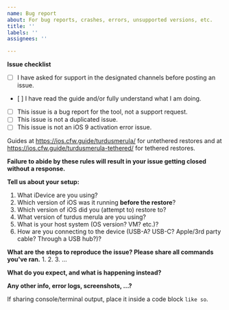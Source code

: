```yaml
---
name: Bug report
about: For bug reports, crashes, errors, unsupported versions, etc.
title: ''
labels: ''
assignees: ''

---
```


**Issue checklist**
- [ ] I have asked for support in the designated channels before posting an issue.
- [ ] I have read the guide and/or fully understand what I am doing.
- [ ] This issue is a bug report for the tool, not a support request.
- [ ] This issue is not a duplicated issue.
- [ ] This issue is not an iOS 9 activation error issue.

Guides at https://ios.cfw.guide/turdusmerula/ for untethered restores and at https://ios.cfw.guide/turdusmerula-tethered/ for tethered restores.

**Failure to abide by these rules will result in your issue getting closed without a response.**

**Tell us about your setup:**
1. What iDevice are you using?
2. Which version of iOS was it running **before the restore**?
3. Which version of iOS did you (attempt to) restore to?
4. What version of turdus merula are you using?
5. What is your host system (OS version? VM? etc.)?
6. How are you connecting to the device (USB-A? USB-C? Apple/3rd party cable? Through a USB hub?)?

**What are the steps to reproduce the issue? Please share all commands you've ran.**
1. 
2. 
3.
...

**What do you expect, and what is happening instead?**

**Any other info, error logs, screenshots, ...?**

If sharing console/terminal output, place it inside a code block
```like so```.
